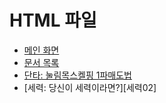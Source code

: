 # HTML 파일

-  [메인 화면][MAIN]
-  [문서 목록][INDEX]
-  [단타: 눌림목스켈핑 1파매도법][단타01]
-  [세력: 당신이 세력이라면?][세력02]



[MAIN]: https://htmlpreview.github.io/?https://github.com/JaceKim-TheAL/biz_finance/blob/master/stock/__html/main.html
[INDEX]: https://htmlpreview.github.io/?https://github.com/JaceKim-TheAL/biz_finance/blob/master/stock/__html/index.html
[단타01]: https://htmlpreview.github.io/?https://github.com/JaceKim-TheAL/biz_finance/blob/master/stock/__html/단타/단타_눌림목스켈핑_1파매도법.html
[단타01]: https://htmlpreview.github.io/?https://github.com/JaceKim-TheAL/biz_finance/blob/master/stock/__html/세력/세력영상v2.html
